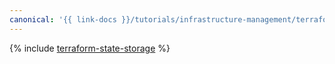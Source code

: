 ```yaml
---
canonical: '{{ link-docs }}/tutorials/infrastructure-management/terraform-state-storage'
---
```


{% include [terraform-state-storage](../../_tutorials/infrastructure/terraform-state-storage.md) %}
